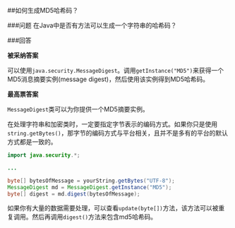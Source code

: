 ﻿##如何生成MD5哈希码？

###问题
在Java中是否有方法可以生成一个字符串的哈希码？

###回答

**被采纳答案**

可以使用`java.security.MessageDigest`。调用`getInstance("MD5")`来获得一个MD5消息摘要实例(message digest)，然后使用该实例得到MD5哈希码。

**最高票答案**

`MessageDigest`类可以为你提供一个MD5摘要实例。

在处理字符串和加密类时，一定要指定字节表示的编码方式。如果你只是使用`string.getBytes()`，那字节的编码方式与平台相关，且并不是多有的平台的默认方式都是一致的。

```java
import java.security.*;

...

byte[] bytesOfMessage = yourString.getBytes("UTF-8");
MessageDigest md = MessageDigest.getInstance("MD5");
byte[] digest = md.digest(bytesOfMessage);
```

如果你有大量的数据需要处理，可以查看`update(byte[])`方法，该方法可以被重复调用。然后再调用`digest()`方法来包含md5哈希码。